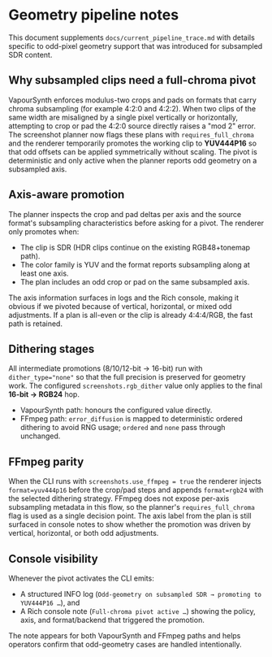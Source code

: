 # Geometry pipeline notes

This document supplements `docs/current_pipeline_trace.md` with details specific to
odd-pixel geometry support that was introduced for subsampled SDR content.

## Why subsampled clips need a full-chroma pivot

VapourSynth enforces modulus-two crops and pads on formats that carry chroma
subsampling (for example 4:2:0 and 4:2:2). When two clips of the same width are
misaligned by a single pixel vertically or horizontally, attempting to crop or
pad the 4:2:0 source directly raises a "mod 2" error. The screenshot planner now
flags these plans with `requires_full_chroma` and the renderer temporarily
promotes the working clip to **YUV444P16** so that odd offsets can be applied
symmetrically without scaling. The pivot is deterministic and only active when
the planner reports odd geometry on a subsampled axis.

## Axis-aware promotion

The planner inspects the crop and pad deltas per axis and the source format's
subsampling characteristics before asking for a pivot. The renderer only
promotes when:

- The clip is SDR (HDR clips continue on the existing RGB48+tonemap path).
- The color family is YUV and the format reports subsampling along at least one
  axis.
- The plan includes an odd crop or pad on the same subsampled axis.

The axis information surfaces in logs and the Rich console, making it obvious if
we pivoted because of vertical, horizontal, or mixed odd adjustments. If a plan
is all-even or the clip is already 4:4:4/RGB, the fast path is retained.

## Dithering stages

All intermediate promotions (8/10/12-bit → 16-bit) run with `dither_type="none"`
so that the full precision is preserved for geometry work. The configured
`screenshots.rgb_dither` value only applies to the final **16-bit → RGB24** hop.
- VapourSynth path: honours the configured value directly.
- FFmpeg path: `error_diffusion` is mapped to deterministic ordered dithering to
  avoid RNG usage; `ordered` and `none` pass through unchanged.

## FFmpeg parity

When the CLI runs with `screenshots.use_ffmpeg = true` the renderer injects
`format=yuv444p16` before the crop/pad steps and appends `format=rgb24` with the
selected dithering strategy. FFmpeg does not expose per-axis subsampling
metadata in this flow, so the planner's `requires_full_chroma` flag is used as a
single decision point. The axis label from the plan is still surfaced in console
notes to show whether the promotion was driven by vertical, horizontal, or both
odd adjustments.

## Console visibility

Whenever the pivot activates the CLI emits:

- A structured INFO log (`Odd-geometry on subsampled SDR → promoting to
  YUV444P16 …`), and
- A Rich console note (`Full-chroma pivot active …`) showing the policy, axis,
  and format/backend that triggered the promotion.

The note appears for both VapourSynth and FFmpeg paths and helps operators
confirm that odd-geometry cases are handled intentionally.
